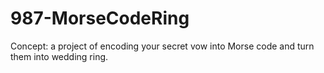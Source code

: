 # 987-MorseCodeRing
Concept: a project of encoding your secret vow into Morse code and turn them into wedding ring.
